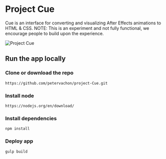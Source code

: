 # Project Cue
Cue is an interface for converting and visualizing After Effects animations to HTML &amp; CSS. NOTE: This is an experiment and not fully functional, we encourage people to build upon the experience. 

![Project Cue](app/assets/cue_footerAlert.gif)

## Run the app locally 
### Clone or download the repo
```
https://github.com/petervachon/project-Cue.git
```

### Install node
```
https://nodejs.org/en/download/
```

### Install dependencies
```
npm install
```

### Deploy app
```
gulp build
```